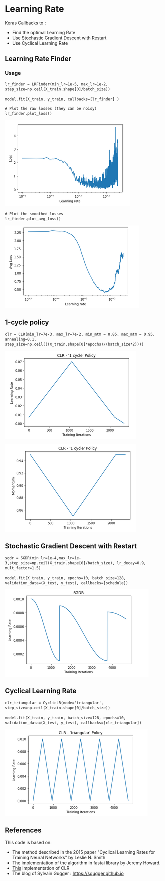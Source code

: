 # Learning Rate

Keras Callbacks to :

- Find the optimal Learning Rate
- Use Stochastic Gradient Descent with Restart
- Use Cyclical Learning Rate

## Learning Rate Finder

### Usage 

```
lr_finder = LRFinder(min_lr=1e-5, max_lr=1e-2, step_size=np.ceil(X_train.shape[0]/batch_size))

model.fit(X_train, y_train, callbacks=[lr_finder] )
```


```
# Plot the raw losses (they can be noisy)
lr_finder.plot_loss()
```

![](Images/RawLoss.png)

```
# Plot the smoothed losses
lr_finder.plot_avg_loss()
```

![](Images/SmoothLoss.png)

## 1-cycle policy

```
clr = CLR(min_lr=7e-3, max_lr=7e-2, min_mtm = 0.85, max_mtm = 0.95, annealing=0.1, step_size=np.ceil(((X_train.shape[0]*epochs)/(batch_size*2))))
```
![](Images/1cycleLR.png)

![](Images/1cycleMTM.png)

## Stochastic Gradient Descent with Restart

```
sgdr = SGDR(min_lr=1e-4,max_lr=1e-3,step_size=np.ceil(X_train.shape[0]/batch_size), lr_decay=0.9, mult_factor=1.5)

model.fit(X_train, y_train, epochs=10, batch_size=128, validation_data=(X_test, y_test), callbacks=[schedule])
```

![](Images/SGDR.png)

## Cyclical Learning Rate

```
clr_triangular = CyclicLR(mode='triangular', step_size=np.ceil(X_train.shape[0]/batch_size))

model.fit(X_train, y_train, batch_size=128, epochs=10, validation_data=(X_test, y_test), callbacks=[clr_triangular])
```

![](Images/CLR.png)

## References

This code is based on:

- The method described in the 2015 paper "Cyclical Learning Rates for Training Neural Networks" by Leslie N. Smith
- The implementation of the algorithm in fastai library by Jeremy Howard.
- [This](https://github.com/bckenstler/CLR) implementation of CLR
- The blog of Sylvain Gugger : https://sgugger.github.io

